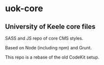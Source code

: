 # uok-core
## University of Keele core files
SASS and JS repo of core CMS styles.

Based on Node (including npm) and Grunt.

This repo is a rebase of the old CodeKit setup.
